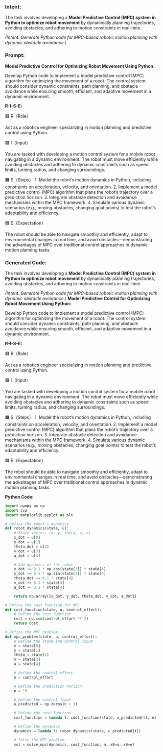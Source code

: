 ### Intent:
The task involves developing a **Model Predictive Control (MPC) system in Python to optimize robot movement** by dynamically planning trajectories, avoiding obstacles, and adhering to motion constraints in real-time.  

*(Intent: Generate Python code for MPC-based robotic motion planning with dynamic obstacle avoidance.)*

### Prompt:
**Model Predictive Control for Optimizing Robot Movement Using Python:**

Develop Python code to implement a model predictive control (MPC) algorithm for optimizing the movement of a robot. The control system should consider dynamic constraints, path planning, and obstacle avoidance while ensuring smooth, efficient, and adaptive movement in a dynamic environment.

**R-I-S-E:**

🟥 R（Role）

Act as a robotics engineer specializing in motion planning and predictive control using Python.

🟩 I（Input）

You are tasked with developing a motion control system for a mobile robot navigating in a dynamic environment. The robot must move efficiently while avoiding obstacles and adhering to dynamic constraints such as speed limits, turning radius, and changing surroundings.

🟧 S（Steps）
	1.	Model the robot’s motion dynamics in Python, including constraints on acceleration, velocity, and orientation.
	2.	Implement a model predictive control (MPC) algorithm that plans the robot’s trajectory over a prediction horizon.
	3.	Integrate obstacle detection and avoidance mechanisms within the MPC framework.
	4.	Simulate various dynamic scenarios (e.g., moving obstacles, changing goal points) to test the robot’s adaptability and efficiency.

🟦 E（Expectation）

The robot should be able to navigate smoothly and efficiently, adapt to environmental changes in real time, and avoid obstacles—demonstrating the advantages of MPC over traditional control approaches in dynamic motion planning tasks.

### Generated Code:
The task involves developing a **Model Predictive Control (MPC) system in Python to optimize robot movement** by dynamically planning trajectories, avoiding obstacles, and adhering to motion constraints in real-time.  

*(Intent: Generate Python code for MPC-based robotic motion planning with dynamic obstacle avoidance.)*
**Model Predictive Control for Optimizing Robot Movement Using Python:**

Develop Python code to implement a model predictive control (MPC) algorithm for optimizing the movement of a robot. The control system should consider dynamic constraints, path planning, and obstacle avoidance while ensuring smooth, efficient, and adaptive movement in a dynamic environment.

**R-I-S-E:**

🟥 R（Role）

Act as a robotics engineer specializing in motion planning and predictive control using Python.

🟩 I（Input）

You are tasked with developing a motion control system for a mobile robot navigating in a dynamic environment. The robot must move efficiently while avoiding obstacles and adhering to dynamic constraints such as speed limits, turning radius, and changing surroundings.

🟧 S（Steps）
	1.	Model the robot’s motion dynamics in Python, including constraints on acceleration, velocity, and orientation.
	2.	Implement a model predictive control (MPC) algorithm that plans the robot’s trajectory over a prediction horizon.
	3.	Integrate obstacle detection and avoidance mechanisms within the MPC framework.
	4.	Simulate various dynamic scenarios (e.g., moving obstacles, changing goal points) to test the robot’s adaptability and efficiency.

🟦 E（Expectation）

The robot should be able to navigate smoothly and efficiently, adapt to environmental changes in real time, and avoid obstacles—demonstrating the advantages of MPC over traditional control approaches in dynamic motion planning tasks.

**Python Code:**

```python
import numpy as np
import cv2
import matplotlib.pyplot as plt

# Define the robot's dynamics
def robot_dynamics(state, u):
    # State vector: [x, y, theta, v, a]
    x_dot = u[0]
    y_dot = u[1]
    theta_dot = u[2]
    v_dot = u[3]
    a_dot = u[4]

    # Add dynamics of the robot
    x_dot += 0.1 * np.cos(state[3]) * state[4]
    y_dot += 0.1 * np.sin(state[3]) * state[4]
    theta_dot += 0.1 * state[4]
    v_dot += 0.1 * state[4]
    a_dot += 0.1 * state[4]

    return np.array([x_dot, y_dot, theta_dot, v_dot, a_dot])

# Define the cost function for MPC
def cost_function(state, u, control_effort):
    # Define the cost function
    cost = np.sum(control_effort ** 2)
    return cost

# Define the MPC problem
def mpc_problem(state, u, control_effort):
    # Define the state and control input
    x = state[0]
    y = state[1]
    theta = state[2]
    v = state[3]
    a = state[4]

    # Define the control effort
    e = control_effort

    # Define the prediction horizon
    n = 10

    # Define the control input
    u_predicted = np.zeros(n + 1)

    # Define the cost function
    cost_function = lambda t: cost_function(state, u_predicted[t], e)

    # Define the dynamics
    dynamics = lambda t: robot_dynamics(state, u_predicted[t])

    # Solve the MPC problem
    sol = solve_mpc(dynamics, cost_function, n, x0=u, x0=e)
